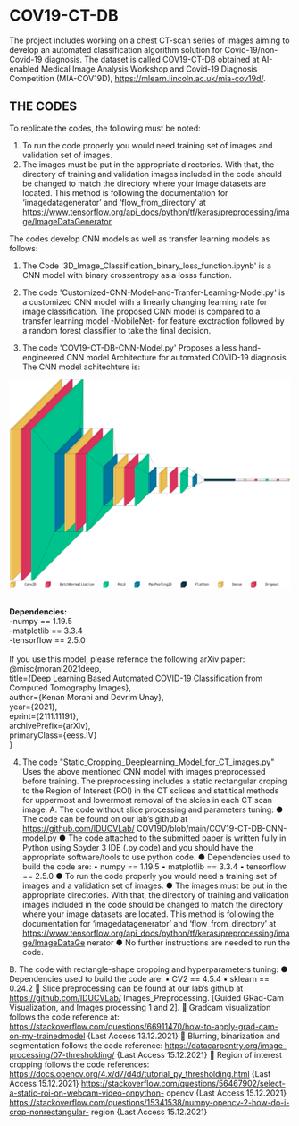 # COV19-CT-DB
The project includes working on a chest CT-scan series of images aiming to develop an automated classification algorithm solution for Covid-19/non-Covid-19 diagnosis. The dataset is called COV19-CT-DB obtained at AI-enabled Medical Image Analysis Workshop and Covid-19 Diagnosis Competition (MIA-COV19D), https://mlearn.lincoln.ac.uk/mia-cov19d/. <br/>

## THE CODES
To replicate the codes, the following must be noted:
1. To run the code properly you would need training set of images and validation set of images.
2. The images must be put in the appropriate directories. With that, the directory of training and validation images included in the code should be changed to match the directory where your image datasets are located. This method is following the documentation for ‘imagedatagenerator’ and ‘flow_from_directory’ at https://www.tensorflow.org/api_docs/python/tf/keras/preprocessing/image/ImageDataGenerator <br /> 

The codes develop CNN models as well as transfer learning models as follows:  <br />        
1.  The Code '3D_Image_Classification_binary_loss_function.ipynb' is a CNN model with binary crossentropy as a losss function. <br />
2. The code 'Customized-CNN-Model-and-Tranfer-Learning-Model.py' is a customized CNN model with a linearly changing learning rate for image classification. The proposed CNN model is compared to a transfer learning model -MobileNet- for feature exctraction followed by a random forest classifier to take the final decision. <br/>  

3. The code 'COV19-CT-DB-CNN-Model.py' Proposes a less hand-engineered CNN model Architecture for automated COVID-19 diagnosis <br/>
      The CNN model achitechture is: <br/>
<p align="center">
  <img src="https://github.com/IDU-CVLab/COV19D/blob/main/Figures/CNN-Model-Architecture.png" />
</p>      
<br/>
<b> Dependencies: </b><br/>
-numpy == 1.19.5 <br/>
-matplotlib == 3.3.4 <br/>
-tensorflow == 2.5.0 <br/>
<br />  
If you use this model, please refernce the following arXiv paper: <br />  
@misc{morani2021deep,    <br />
      title={Deep Learning Based Automated COVID-19 Classification from Computed Tomography Images}, <br /> 
      author={Kenan Morani and Devrim Unay}, <br /> 
      year={2021}, <br /> 
      eprint={2111.11191}, <br /> 
      archivePrefix={arXiv}, <br /> 
      primaryClass={eess.IV} <br /> 
}

4. The code "Static_Cropping_Deeplearning_Model_for_CT_images.py" Uses the above mentioned CNN model with images preprocessed before training. The preprocessing includes a static rectangular croping to the Region of Interest (ROI) in the CT sclices and statitical methods for uppermost and lowermost removal of the slcies in each CT scan image. 
 A. The code without slice processing and parameters tuning:
● The code can be found on our lab’s github at https://github.com/IDUCVLab/
COV19D/blob/main/COV19-CT-DB-CNN-model.py
● The code attached to the submitted paper is written fully in Python using Spyder 3 IDE
(.py code) and you should have the appropriate software/tools to use python code.
● Dependencies used to build the code are:
▪ numpy == 1.19.5
▪ matplotlib == 3.3.4
▪ tensorflow == 2.5.0
● To run the code properly you would need a training set of images and a validation set of
images.
● The images must be put in the appropriate directories. With that, the directory of training
and validation images included in the code should be changed to match the directory
where your image datasets are located. This method is following the documentation for
‘imagedatagenerator’ and ‘flow_from_directory’ at
https://www.tensorflow.org/api_docs/python/tf/keras/preprocessing/image/ImageDataGe
nerator
● No further instructions are needed to run the code.

B. The code with rectangle-shape cropping and hyperparameters tuning:
● Dependencies used to build the code are:
▪ CV2 == 4.5.4
▪ sklearn == 0.24.2
 Slice preprocessing can be found at our lab’s github at https://github.com/IDUCVLab/
Images_Preprocessing. [Guided GRad-Cam Visualization, and Images
processing 1 and 2].
 Gradcam visualization follows the code reference at:
https://stackoverflow.com/questions/66911470/how-to-apply-grad-cam-on-my-trainedmodel
{Last Access 13.12.2021}
 Blurring, binarization and segmentation follows the code reference:
https://datacarpentry.org/image-processing/07-thresholding/ {Last Access 15.12.2021}
 Region of interest cropping follows the code references:
https://docs.opencv.org/4.x/d7/d4d/tutorial_py_thresholding.html {Last Access
15.12.2021}
https://stackoverflow.com/questions/56467902/select-a-static-roi-on-webcam-video-onpython-
opencv {Last Access 15.12.2021}
https://stackoverflow.com/questions/15341538/numpy-opencv-2-how-do-i-crop-nonrectangular-
region {Last Access 15.12.2021}

